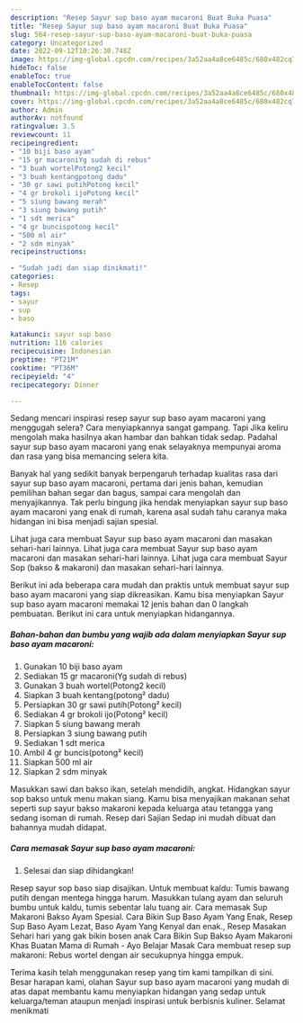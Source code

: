 ```yaml
---
description: "Resep Sayur sup baso ayam macaroni Buat Buka Puasa"
title: "Resep Sayur sup baso ayam macaroni Buat Buka Puasa"
slug: 564-resep-sayur-sup-baso-ayam-macaroni-buat-buka-puasa
category: Uncategorized
date: 2022-09-12T10:26:30.748Z
image: https://img-global.cpcdn.com/recipes/3a52aa4a8ce6485c/680x482cq70/sayur-sup-baso-ayam-macaroni-foto-resep-utama.jpg
hideToc: false
enableToc: true
enableTocContent: false
thumbnail: https://img-global.cpcdn.com/recipes/3a52aa4a8ce6485c/680x482cq70/sayur-sup-baso-ayam-macaroni-foto-resep-utama.jpg
cover: https://img-global.cpcdn.com/recipes/3a52aa4a8ce6485c/680x482cq70/sayur-sup-baso-ayam-macaroni-foto-resep-utama.jpg
author: Admin
authorAv: notfound
ratingvalue: 3.5
reviewcount: 11
recipeingredient:
- "10 biji baso ayam"
- "15 gr macaroniYg sudah di rebus"
- "3 buah wortelPotong2 kecil"
- "3 buah kentangpotong dadu"
- "30 gr sawi putihPotong kecil"
- "4 gr brokoli ijoPotong kecil"
- "5 siung bawang merah"
- "3 siung bawang putih"
- "1 sdt merica"
- "4 gr buncispotong kecil"
- "500 ml air"
- "2 sdm minyak"
recipeinstructions:

- "Sudah jadi dan siap dinikmati!"
categories:
- Resep
tags:
- sayur
- sup
- baso

katakunci: sayur sup baso 
nutrition: 116 calories
recipecuisine: Indonesian
preptime: "PT21M"
cooktime: "PT36M"
recipeyield: "4"
recipecategory: Dinner

---
```



Sedang mencari inspirasi resep sayur sup baso ayam macaroni yang menggugah selera? Cara menyiapkannya sangat gampang. Tapi Jika keliru mengolah maka hasilnya akan hambar dan bahkan tidak sedap. Padahal sayur sup baso ayam macaroni yang enak selayaknya mempunyai aroma dan rasa yang bisa memancing selera kita.


Banyak hal yang sedikit banyak berpengaruh terhadap kualitas rasa dari sayur sup baso ayam macaroni, pertama dari jenis bahan, kemudian pemilihan bahan segar dan bagus, sampai cara mengolah dan menyajikannya. Tak perlu bingung jika hendak menyiapkan sayur sup baso ayam macaroni yang enak di rumah, karena asal sudah tahu caranya maka hidangan ini bisa menjadi sajian spesial.

Lihat juga cara membuat Sayur sup baso ayam macaroni dan masakan sehari-hari lainnya. Lihat juga cara membuat Sayur sup baso ayam macaroni dan masakan sehari-hari lainnya. Lihat juga cara membuat Sayur Sop (bakso &amp; makaroni) dan masakan sehari-hari lainnya.


Berikut ini ada beberapa cara mudah dan praktis untuk membuat sayur sup baso ayam macaroni yang siap dikreasikan. Kamu bisa menyiapkan Sayur sup baso ayam macaroni memakai 12 jenis bahan dan 0 langkah pembuatan. Berikut ini cara untuk menyiapkan hidangannya.

<!--inarticleads1-->

##### Bahan-bahan dan bumbu yang wajib ada dalam menyiapkan Sayur sup baso ayam macaroni:

1. Gunakan 10 biji baso ayam
1. Sediakan 15 gr macaroni(Yg sudah di rebus)
1. Gunakan 3 buah wortel(Potong2 kecil)
1. Siapkan 3 buah kentang(potong² dadu)
1. Persiapkan 30 gr sawi putih(Potong² kecil)
1. Sediakan 4 gr brokoli ijo(Potong² kecil)
1. Siapkan 5 siung bawang merah
1. Persiapkan 3 siung bawang putih
1. Sediakan 1 sdt merica
1. Ambil 4 gr buncis(potong² kecil)
1. Siapkan 500 ml air
1. Siapkan 2 sdm minyak


Masukkan sawi dan bakso ikan, setelah mendidih, angkat. Hidangkan sayur sop bakso untuk menu makan siang. Kamu bisa menyajikan makanan sehat seperti sup sayur bakso makaroni kepada keluarga atau tetangga yang sedang isoman di rumah. Resep dari Sajian Sedap ini mudah dibuat dan bahannya mudah didapat. 

<!--inarticleads2-->

##### Cara memasak Sayur sup baso ayam macaroni:


1. Selesai dan siap dihidangkan!

Resep sayur sop baso siap disajikan. Untuk membuat kaldu: Tumis bawang putih dengan mentega hingga harum. Masukkan tulang ayam dan seluruh bumbu untuk kaldu, tumis sebentar lalu tuang air. Cara memasak Sup Makaroni Bakso Ayam Spesial. Cara Bikin Sup Baso Ayam Yang Enak, Resep Sup Baso Ayam Lezat, Baso Ayam Yang Kenyal dan enak., Resep Masakan Sehari hari yang gak bikin bosen anak Cara Bikin Sup Bakso Ayam Makaroni Khas Buatan Mama di Rumah - Ayo Belajar Masak Cara membuat resep sup makaroni: Rebus wortel dengan air secukupnya hingga empuk. 

Terima kasih telah menggunakan resep yang tim kami tampilkan di sini. Besar harapan kami, olahan Sayur sup baso ayam macaroni yang mudah di atas dapat membantu kamu menyiapkan hidangan yang sedap untuk keluarga/teman ataupun menjadi inspirasi untuk berbisnis kuliner. Selamat menikmati
